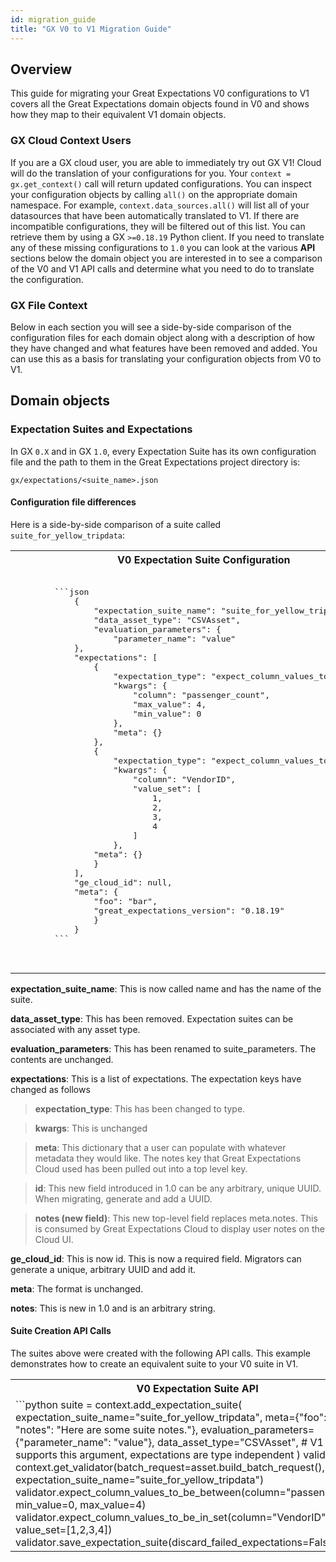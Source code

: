 ```yaml
---
id: migration_guide
title: "GX V0 to V1 Migration Guide"
---
```


## Overview
This guide for migrating your Great Expectations V0 configurations to V1 covers all the Great Expectations domain objects found in V0 and shows how they map to their equivalent V1 domain objects.

### GX Cloud Context Users
If you are a GX cloud user, you are able to immediately try out GX V1! Cloud will do the translation of your configurations for you. Your `context = gx.get_context()` call will return updated configurations. You can inspect your configuration objects by calling `all()` on the appropriate domain namespace. For example, `context.data_sources.all()` will list all of your datasources that have been automatically translated to V1. If there are incompatible configurations, they will be filtered out of this list. You can retrieve them by using a GX `>=0.18.19` Python client. If you need to translate any of these missing configurations to `1.0` you can look at the various **API** sections below the domain object you are interested in to see a comparison of the V0 and V1 API calls and determine what you need to do to translate the configuration.

### GX File Context 
Below in each section you will see a side-by-side comparison of the configuration files for each domain object along with a description of how they have changed and what features have been removed and added. You can use this as a basis for translating your configuration objects from V0 to V1.

## Domain objects

### Expectation Suites and Expectations
In GX `0.X` and in GX `1.0`, every Expectation Suite has its own configuration file and the path to them in the Great Expectations project directory is:

`gx/expectations/<suite_name>.json`

#### Configuration file differences

Here is a side-by-side comparison of a suite called `suite_for_yellow_tripdata`:

<table>
    <tr>
        <th>V0 Expectation Suite Configuration</th>
        <th>V1 Expectation Suite Configuration</th>
    </tr>
    <tr>
        <td><pre>
        ```json
            {
                "expectation_suite_name": "suite_for_yellow_tripdata",
                "data_asset_type": "CSVAsset",
                "evaluation_parameters": {
                    "parameter_name": "value"
            },
            "expectations": [
                {
                    "expectation_type": "expect_column_values_to_be_between",
                    "kwargs": {
                        "column": "passenger_count",
                        "max_value": 4,
                        "min_value": 0
                    },
                    "meta": {}
                },
                {
                    "expectation_type": "expect_column_values_to_be_in_set",
                    "kwargs": {
                        "column": "VendorID",
                        "value_set": [
                            1,
                            2,
                            3,
                            4
                        ]
                    },
                "meta": {}
                }
            ],
            "ge_cloud_id": null,
            "meta": {
                "foo": "bar",
                "great_expectations_version": "0.18.19"
                }
            }              
        ```
        </pre></td>
        <td><pre>
        ```json
        {
            "name": "suite_for_yellow_tripdata",
            "suite_parameters": {
                "parameter_name": "value"
            },
            "expectations": [
                {
                    "type": "expect_column_values_to_be_between",
                    "kwargs": {
                        "column": "passenger_count",
                        "max_value": 4.0,
                        "min_value": 0.0
                    },
                    "meta": {},
                    "id": "24dc475c-38a3-4234-ab47-b13d0f233242"
                },
                {
                    "type": "expect_column_values_to_be_in_set",
                    "kwargs": {
                        "column": "VendorID",
                        "value_set": [
                            1,
                            2,
                            3,
                            4
                        ]
                    },
                    "meta": {},
                    "id": "d8b3b4e9-296f-4dd5-bd29-aac6a00cba1c"
                }
            ],
            "id": "77373d6f-3561-4d62-b150-96c36dccbe55",
            "meta": {
                "foo": "bar",
                "great_expectations_version": "1.0.0"
            },
            "notes": "This is a new field."
        }            
        ```
        </pre></td>
    </tr>
</table>

**expectation_suite_name**: This is now called name and has the name of the suite.

**data_asset_type**: This has been removed. Expectation suites can be associated with any asset type.

**evaluation_parameters**: This has been renamed to suite_parameters. The contents are unchanged.

**expectations**: This is a list of expectations. The expectation keys have changed as follows

> **expectation_type**: This has been changed to type.

> **kwargs**: This is unchanged

> **meta**: This dictionary that a user can populate with whatever metadata they would like. The notes key that Great Expectations Cloud used has been pulled out into a top level key.

> **id**: This new field introduced in 1.0 can be any arbitrary, unique UUID. When migrating, generate and add a UUID.

> **notes (new field)**: This new top-level field replaces meta.notes. This is consumed by Great Expectations Cloud to display user notes on the Cloud UI.

**ge_cloud_id**: This is now id. This is now a required field. Migrators can generate a unique, arbitrary UUID and add it.

**meta**: The format is unchanged.

**notes**: This is new in 1.0 and is an arbitrary string.

#### Suite Creation API Calls

The suites above were created with the following API calls. This example demonstrates how to create an equivalent suite to your V0 suite in V1.

<table>
    <tr>
        <th>V0 Expectation Suite API</th>
        <th>V1 Expectation Suite API</th>
    </tr>
    <tr>
        <td>
        ```python
        suite = context.add_expectation_suite(
            expectation_suite_name="suite_for_yellow_tripdata",
            meta={"foo": "bar", "notes": "Here are some suite notes."},
            evaluation_parameters={"parameter_name": "value"},
            data_asset_type="CSVAsset", # V1 no longer supports this argument, expectations are type independent
        )
        validator = context.get_validator(batch_request=asset.build_batch_request(), expectation_suite_name="suite_for_yellow_tripdata")
        validator.expect_column_values_to_be_between(column="passenger_count", min_value=0, max_value=4)
        validator.expect_column_values_to_be_in_set(column="VendorID", value_set=[1,2,3,4])
        validator.save_expectation_suite(discard_failed_expectations=False)
        ```
        </td>
        <td>
        ```python
        suite = context.suites.add(
            gx.ExpectationSuite(
                name="suite_for_yellow_tripdata",
                meta={"foo": "bar"},
                suite_parameters={"parameter_name": "value"},
                notes="Here are some suite notes.",
                id="77373d6f-3561-4d62-b150-96c36dccbe55",
            )
        )
        suite.add_expectation(gxe.ExpectColumnValuesToBeBetween(column="passenger_count", min_value=0, max_value=4))
        suite.add_expectation(gxe.ExpectColumnValuesToBeInSet(column="VendorID", value_set=[1,2,3,4]))
        ```
        </td>
    </tr>
</table>